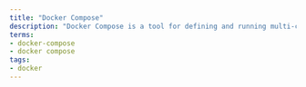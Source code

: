 ```yaml
---
title: "Docker Compose"
description: "Docker Compose is a tool for defining and running multi-container Docker applications. Typically used for local development."
terms:
- docker-compose
- docker compose
tags:
- docker
---
```

